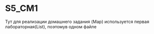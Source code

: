 # S5_CM1
Тут для реализации домашнего задания (Map) используется первая лабораторная(List), поэтомув одном файле
